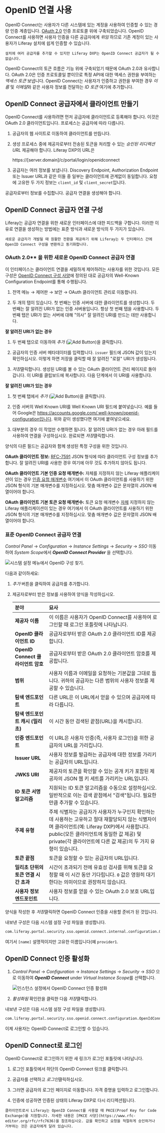 # OpenID 연결 사용

OpenID Connect는 사용자가 다른 시스템에 있는 계정을 사용하여 인증할 수 있는 경량 인증 계층입니다. [OAuth 2.0](../../../headless-delivery/using-oauth2.md) 인증 프로토콜 위에 구축되었습니다. OpenID Connect를 사용하면 사용자 인증을 다른 공급자에게 *위임* 하므로 기존 계정이 있는 사용자가 Liferay 설치에 쉽게 인증할 수 있습니다.

```{note}
설치에 여러 공급자를 추가할 수 있지만 Liferay DXP는 OpenID Connect 공급자가 될 수 없습니다.
```

OpenID Connect의 토큰 흐름은 기능 위에 구축되었기 때문에 OAuth 2.0과 유사합니다. OAuth 2.0은 인증 프로토콜일 뿐이므로 특정 API에 대한 액세스 권한을 부여하는 *액세스 토큰* 보냅니다. OpenID Connect는 사용자가 인증하고 권한을 부여한 경우 *이름* 및 *이메일*와 같은 사용자 정보를 전달하는 *ID 토큰* 여기에 추가합니다.

## OpenID Connect 공급자에서 클라이언트 만들기

OpenID Connect를 사용하려면 먼저 공급자에 클라이언트로 등록해야 합니다. 이것은 OAuth 2.0 클라이언트입니다. 프로세스는 공급자에 따라 다릅니다.

1. 공급자의 웹 사이트로 이동하여 클라이언트를 만듭니다.

1. 생성 프로세스 중에 제공자로부터 전송된 토큰을 처리할 수 있는 *승인된 리디렉션 URL* 제공해야 합니다. Liferay DXP의 URL은

    https://[server.domain]/c/portal/login/openidconnect

1. 공급자는 여러 정보를 보냅니다. Discovery Endpoint, Authorization Endpoint 또는 Issuer URL과 같은 이들 중 일부는 클라이언트에 관계없이 동일합니다. 요청에 고유한 두 가지 정보는 `client_id` 및 `client_secret`입니다.

공급자로부터 정보를 수집합니다. 공급자 연결을 생성해야 합니다.

## OpenID Connect 공급자 연결 구성

Liferay는 공급자 연결을 위한 새로운 인터페이스에 대한 피드백을 구합니다. 이러한 이유로 연결을 생성하는 방법에는 표준 방식과 새로운 방식의 두 가지가 있습니다.

```{important}
새로운 공급자가 개발될 때 원활한 전환을 제공하기 위해 Liferay는 두 인터페이스 간에 OpenID Connect 구성을 변환하고 동기화합니다. 
```

### OAuth 2.0** 을 위한 새로운 OpenID Connect 공급자 연결

이 인터페이스는 클라이언트 연결을 세밀하게 제어하려는 사용자를 위한 것입니다. 모든 구성은 [OpenID Connect 구성 사양](https://openid.net/specs/openid-connect-discovery-1_0.html#ProviderConfigurationRequest)에 정의된 대로 공급자의 Well-Known Configuration Endpoint를 통해 수행됩니다.

1. 전역 메뉴 &rarr; 제어판 &rarr; 보안 &rarr; OAuth 클라이언트 관리로 이동합니다.

1. 두 개의 탭이 있습니다. 첫 번째는 인증 서버에 대한 클라이언트를 생성합니다. 두 번째는 잘 알려진 URI가 없는 인증 서버용입니다. 항상 첫 번째 탭을 사용합니다. 두 번째 탭은 URI가 없는 서버에 대해 "의사" 잘 알려진 URI를 만드는 데만 사용합니다.

**잘 알려진 URI가 없는 경우**

1. 두 번째 탭으로 이동하여 *추가* (![Add Button](../../../images/icon-add.png))을 클릭합니다.

1. 공급자의 인증 서버 메타데이터를 입력합니다. `issuer` 필드에 JSON 값이 있는지 확인하십시오. 이렇게 하면 저장을 클릭할 때 잘 알려진 "로컬" URI가 생성됩니다.

1. *저장*클릭합니다. 생성된 URI를 볼 수 있는 OAuth 클라이언트 관리 페이지로 돌아갑니다. 이 URI를 클립보드에 복사합니다. 다음 단계에서 이 URI를 사용합니다.

**잘 알려진 URI가 있는 경우**

1. 첫 번째 탭에서 *추가* (![Add Button](../../../images/icon-add.png))을 클릭합니다.

1. 인증 서버의 Well Known URI를 Well Known URI 필드에 붙여넣습니다. 예를 들어 Google은 https://accounts.google.com/.well-known/openid-configuration입니다. 위와 같이 생성했다면 여기에 붙여넣으세요.

1. 대부분의 경우 이 작업만 수행하면 됩니다. 잘 알려진 URI가 없는 경우 아래 필드를 사용하여 연결을 구성하십시오. 완료되면 *저장*클릭합니다.

양식의 다른 필드는 공급자와 함께 생성된 특정 구성을 위한 것입니다.

**OAuth 클라이언트 정보:** [RFC-7591](https://www.rfc-editor.org/rfc/rfc7591.html) JSON 형식에 따라 클라이언트 구성 정보를 추가합니다. 잘 알려진 URI를 사용한 경우 여기에 아무 것도 추가하지 않아도 됩니다.

**OAuth 클라이언트 기본 인증 요청 매개변수:** 자체를 지정하지 않는 Liferay 애플리케이션이 있는 경우 [인증 요청 매개변수](https://www.iana.org/assignments/oauth-parameters) 여기에서 이 OAuth 클라이언트를 사용하기 위한 JSON 형식의 기본 매개변수를 지정하십시오. 맞춤 매개변수 값은 문자열의 JSON 배열이어야 합니다.

**OAuth 클라이언트 기본 토큰 요청 매개변수:** 토큰 요청 매개변수 [자체](https://www.iana.org/assignments/oauth-parameters) 지정하지 않는 Liferay 애플리케이션이 있는 경우 여기에서 이 OAuth 클라이언트를 사용하기 위한 JSON 형식의 기본 매개변수를 지정하십시오. 맞춤 매개변수 값은 문자열의 JSON 배열이어야 합니다.

### 표준 OpenID Connect 공급자 연결

*Control Panel* &rarr; *Configuration* &rarr; *Instance Settings* &rarr; *Security* &rarr; *SSO* 이동하여 *System Scope*에서 ***OpenID Connect Provider*** 을 선택합니다.

![시스템 설정 메뉴에서 OpenID 구성 찾기.](using-openid-connect/images/01.png)

다음과 같이하세요:

1. *추가* 버튼을 클릭하여 공급자를 추가합니다.

1. 제공자로부터 받은 정보를 사용하여 양식을 작성하십시오.

   | 분야                          | 묘사                                                                                                                                                              |
   |:--------------------------- |:--------------------------------------------------------------------------------------------------------------------------------------------------------------- |
   | **제공자 이름**                  | 이 이름은 사용자가 OpenID Connect를 사용하여 로그인할 때 로그인 포틀릿에 나타납니다.                                                                                                          |
   | **OpenID 클라이언트 ID**         | 공급자로부터 받은 OAuth 2.0 클라이언트 ID를 제공합니다.                                                                                                                            |
   | **OpenID Connect 클라이언트 암호** | 공급자로부터 받은 OAuth 2.0 클라이언트 암호를 제공합니다.                                                                                                                            |
   | **범위**                      | 사용자 이름과 이메일을 요청하는 기본값을 그대로 둡니다. 귀하의 공급자는 다른 범위의 사용자 정보를 제공할 수 있습니다.                                                                                             |
   | **탐색 엔드포인트**                | 다른 URL은 이 URL에서 얻을 수 있으며 공급자에 따라 다릅니다.                                                                                                                          |
   | **탐색 엔드포인트 캐시 (밀리초)**       | 이 시간 동안 검색된 끝점(URL)을 캐시합니다.                                                                                                                                     |
   | **인증 엔드포인트**                | 이 URL은 사용자 인증(즉, 사용자 로그인)을 위한 공급자의 URL을 가리킵니다.                                                                                                                  |
   | **Issuer URL**              | 사용자 정보를 발급하는 공급자에 대한 정보를 가리키는 공급자의 URL입니다.                                                                                                                      |
   | **JWKS URI**                | 제공자의 토큰을 확인할 수 있는 공개 키가 포함된 제공자의 JSON 웹 키 세트를 가리키는 URL입니다.                                                                                                      |
   | **ID 토큰 서명 알고리즘**           | 지원되는 ID 토큰 알고리즘을 수동으로 설정하십시오. 일반적으로 이는 검색 끝점에서 "검색"됩니다. 필요한 만큼 추가할 수 있습니다.                                                                                      |
   | **주제 유형**                   | 주체 식별자는 공급자가 사용자가 누구인지 확인하는 데 사용하는 고유하고 절대 재할당되지 않는 식별자이며 클라이언트(예: Liferay DXP)에서 사용합니다. public(모든 클라이언트에 동일한 값 제공) 및 private(각 클라이언트에 다른 값 제공)의 두 가지 유형이 있습니다. |
   | **토큰 끝점**                   | 토큰을 요청할 수 있는 공급자의 URL입니다.                                                                                                                                       |
   | **밀리초 단위의 토큰 연결 시간 초과**     | 시간이 초과되기 전에 유효성 검사를 위해 토큰을 요청할 때 이 시간 동안 기다립니다. `0` 값은 영원히 대기한다는 의미이므로 권장하지 않습니다.                                                                               |
   | **사용자 정보 엔드포인트**            | 사용자 정보를 얻을 수 있는 OAuth 2.0 보호 URL입니다.                                                                                                                            |

양식을 작성한 후 *저장*클릭하면 OpenID Connect 인증을 사용할 준비가 된 것입니다.

내보낸 구성은 다음 시스템 설정 구성 파일을 생성합니다.

```bash
com.liferay.portal.security.sso.openid.connect.internal.configuration.OpenIdConnectProviderConfiguration-[name].config
```

여기서 `[name]` 설명적이지만 고유한 이름입니다(예 `provider1`.

## OpenID Connect 인증 활성화

1. *Control Panel* &rarr; *Configuration* &rarr; *Instance Settings* &rarr; *Security* &rarr; *SSO* 으로 이동하여 ***OpenID Connect*** under *Virtual Instance Scope*를 선택합니다.

    ![인스턴스 설정에서 OpenID Connect 인증 활성화](using-openid-connect/images/02.png)

1. *활성화됨* 확인란을 클릭한 다음 *저장*클릭합니다.

내보낸 구성은 다음 시스템 설정 구성 파일을 생성합니다.

```bash
com.liferay.portal.security.sso.openid.connect.configuration.OpenIdConnectConfiguration.config
```

이제 사용자는 OpenID Connect로 로그인할 수 있습니다.

## OpenID Connect로 로그인

OpenID Connect로 로그인하기 위한 새 링크가 로그인 포틀릿에 나타납니다.

1. 로그인 포틀릿에서 하단의 OpenID Connect 링크를 클릭합니다.

1. 공급자를 선택하고 *로그인*클릭하십시오.

1. 그러면 공급자의 로그인 페이지로 이동합니다. 자격 증명을 입력하고 로그인합니다.

1. 인증에 성공하면 인증된 상태의 Liferay DXP로 다시 리디렉션됩니다.

```{note}
클라이언트로서 Liferay는 OpenID Connect를 사용할 때 PKCE(Proof Key for Code Exchange)를 지원합니다. 자세한 내용은 [PKCE 사양](https://www.rfc-editor.org/rfc/rfc7636)을 참조하십시오. 값을 확인하고 요청을 적절하게 승인하거나 거부하는 것은 공급자에게 달려 있습니다.
```
